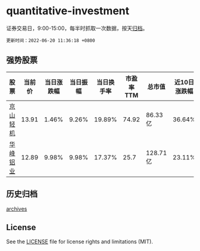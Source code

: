 # quantitative-investment

证券交易日，9:00-15:00，每半时抓取一次数据，按天[归档](archives)。

`更新时间：2022-06-20 11:36:18 +0800`

## 强势股票

|股票|当前价|当日涨跌幅|当日振幅|当日换手率|市盈率TTM|总市值|近10日涨跌幅|
|----|----|----|----|----|----|----|----|
|[京山轻机](https://xueqiu.com/S/SZ000821)|13.91|1.46%|9.26%|19.89%|74.92|86.33亿|36.64%|
|[华峰铝业](https://xueqiu.com/S/SH601702)|12.89|9.98%|9.98%|17.37%|25.7|128.71亿|23.11%|

## 历史归档

[archives](archives)

## License

See the [LICENSE](LICENSE) file for license rights and limitations (MIT).